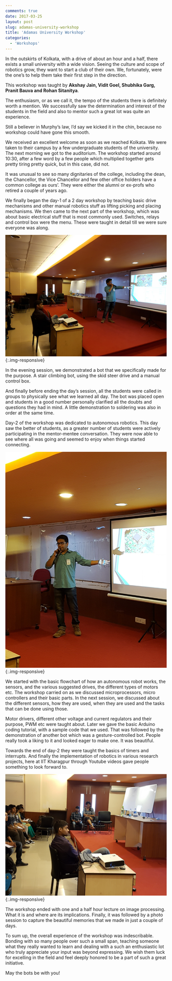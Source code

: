 ```yaml
---
comments: true
date: 2017-03-25
layout: post
slug: adamas-university-workshop
title: 'Adamas University Workshop'
categories:
  - 'Workshops'
---
```


In the outskirts of Kolkata, with a drive of about an hour and a half,
there exists a small university with a wide vision. Seeing the culture
and scope of robotics grow, they want to start a club of their own. We,
fortunately, were the one’s to help them take their first step in the
direction. 

This workshop was taught by **Akshay Jain, Vidit Goel, Shubhika Garg,
Pranit Bauva and Rohan Sitanitya**.

The enthusiasm, or as we call it, the tempo of the students there is
definitely worth a mention. We successfully saw the determination and
interest of the students in the field and also to mentor such a great
lot was quite an experience. 

Still a believer in Murphy’s law, I’d say we kicked it in the chin,
because no workshop could have gone this smooth. 

We received an excellent welcome as soon as we reached Kolkata. We were
taken to their campus by a few undergraduate students of the university.
The next morning we got to the auditorium. The workshop started around
10:30, after a few word by a few people which multiplied together gets
pretty tiring pretty quick, but in this case, did not. 

It was unusual to see so many dignitaries of the college, including the
dean, the Chancellor, the Vice Chancellor and few other office holders
have a common college as ours’. They were either the alumni or ex-profs
who retired a couple of years ago. 

We finally began the day-1 of a 2 day workshop by teaching basic drive
mechanisms and other manual robotics stuff as lifting picking and placing
mechanisms. We then came to the next part of the workshop, which was
about basic electrical stuff that is most commonly used. Switches, relays
and control box were the menu. These were taught in detail till we were
sure everyone was along. 

![1](/img/blog/2017/adamas/1.jpg){:.img-responsive}

In the evening session, we demonstrated a bot that we specifically made
for the purpose. A stair climbing bot, using the skid steer drive and a
manual control box. 

And finally before ending the day’s session, all the students were called
in groups to physically see what we learned all day. The bot was placed
open and students in a good number personally clarified all the doubts
and questions they had in mind. A little demonstration to soldering was
also in order at the same time. 

Day-2 of the workshop was dedicated to autonomous robotics. This day saw
the better of students, as a greater number of students were actively
participating in the mentor-mentee conversation. They were now able to
see where all was going and seemed to enjoy when things started connecting. 

![2](/img/blog/2017/adamas/2.jpg){:.img-responsive}

We started with the basic flowchart of how an autonomous robot works,
the sensors, and the various suggested drives, the different types of
motors etc. The workshop carried on as we discussed microprocessors,
micro controllers and their basic parts. In the next session, we discussed
about the different sensors, how they are used, when they are used and
the tasks that can be done using those. 

Motor drivers, different other voltage and current regulators and their
purpose, PWM etc were taught about. Later we gave the basic Arduino
coding tutorial, with a sample code that we used.
That was followed by the demonstration of another bot which was a
gesture-controlled bot. People really took a liking to it and looked
eager to make one. It was beautiful. 

Towards the end of day-2 they were taught the basics of timers and
interrupts. And finally the implementation of robotics in various
research projects, here at IIT Kharagpur through Youtube videos gave
people something to look forward to. 

![3](/img/blog/2017/adamas/3.jpg){:.img-responsive}

The workshop ended with one and a half hour lecture on image processing.
What it is and where are its implications. Finally, it was followed by a
photo session to capture the beautiful memories that we made in just a
couple of days. 

To sum up, the overall experience of the workshop was indescribable.
Bonding with  so many people over such a small span, teaching someone
what they really wanted to learn and dealing with a such an enthusiastic
lot who truly appreciate your input was beyond expressing. We wish them
luck for excelling in the field and feel deeply honored to be a part of
such a great initiative. 

May the bots be with you!
